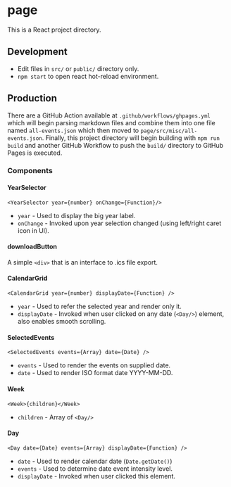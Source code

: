 # page
This is a React project directory.

## Development
 - Edit files in `src/` or `public/` directory only.
 - `npm start` to open react hot-reload environment.

## Production
There are a GitHub Action available at `.github/workflows/ghpages.yml` which will begin parsing markdown files and combine them into one file named `all-events.json` which then moved to `page/src/misc/all-events.json`. Finally, this project directory will begin building with `npm run build` and another GitHub Workflow to push the `build/` directory to GitHub Pages is executed.

### Components
#### YearSelector
```
<YearSelector year={number} onChange={Function}/>
```
 - `year` - Used to display the big year label.
 - `onChange` - Invoked upon year selection changed (using left/right caret icon in UI).

#### downloadButton
A simple `<div>` that is an interface to .ics file export.

#### CalendarGrid
```
<CalendarGrid year={number} displayDate={Function} />
```
 - `year` - Used to refer the selected year and render only it.
 - `displayDate` - Invoked when user clicked on any date (`<Day/>`) element, also enables smooth scrolling.

#### SelectedEvents
```
<SelectedEvents events={Array} date={Date} />
```
 - `events` - Used to render the events on supplied date.
 - `date` - Used to render ISO format date YYYY-MM-DD.

#### Week
```
<Week>{children}</Week>
```
 - `children` - Array of `<Day/>`

#### Day
```
<Day date={Date} events={Array} displayDate={Function} />
```
 - `date` - Used to render calendar date (`Date.getDate()`)
 - `events` - Used to determine date event intensity level.
 - `displayDate` - Invoked when user clicked this element.
